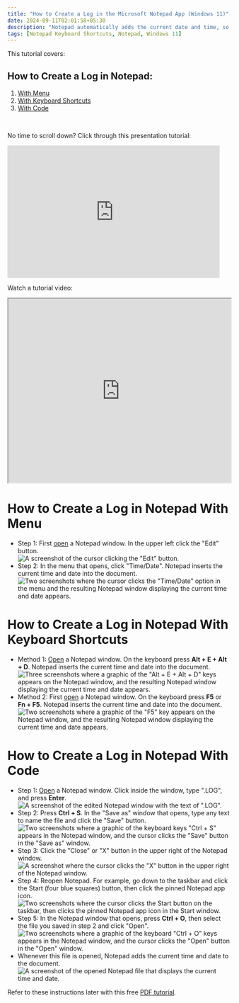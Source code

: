 ```yaml
---
title: "How to Create a Log in the Microsoft Notepad App (Windows 11)"
date: 2024-09-11T02:01:58+05:30
description: "Notepad automatically adds the current date and time, so you can create a journal or log. See how in this post."
tags: [Notepad Keyboard Shortcuts, Notepad, Windows 11]
---
```

This tutorial covers:

## How to Create a Log in Notepad:
1. [With Menu](#1)
2. [With Keyboard Shortcuts](#2)
3. [With Code](#3)

<br />

<p>No time to scroll down? Click through this presentation tutorial:</p>
<iframe src="https://docs.google.com/presentation/d/e/2PACX-1vSqwi1ywxN7TaYWWhjyGr9D5KzgWtJ133vyJ_rOyKjG_IWemOLTyWGNRDkTy5ffBd-VEihRCUmhcuP8/embed?start=false&loop=false&delayms=3000" frameborder="0" width="480" height="299" allowfullscreen="true" mozallowfullscreen="true" webkitallowfullscreen="true"></iframe>

<br />

Watch a tutorial video:
<iframe class="BLOG_video_class" allowfullscreen="" youtube-src-id="8eC8KD8pAEQ" width="100%" height="416" src="https://www.youtube.com/embed/8eC8KD8pAEQ"></iframe>

<h1 id="1">How to Create a Log in Notepad With Menu</h1>

* Step 1: First [open](https://qhtutorials.github.io/posts/how-to-open-notepad/) a Notepad window. In the upper left click the "Edit" button. <div class="stepimage">![A screenshot of the cursor clicking the "Edit" button.](blogclickeditbuttonedit.png "Click 'Edit' ")</div>
* Step 2: In the menu that opens, click "Time/Date". Notepad inserts the current time and date into the document. <div class="stepimage">![Two screenshots where the cursor clicks the "Time/Date" option in the menu and the resulting Notepad window displaying the current time and date appears.](bloigpptclicktimedate.png "Click 'Time/Date' ")</div>

<h1 id="2">How to Create a Log in Notepad With Keyboard Shortcuts</h1>

* Method 1: [Open](https://qhtutorials.github.io/posts/how-to-open-notepad/) a Notepad window. On the keyboard press **Alt + E + Alt + D**. Notepad inserts the current time and date into the document. <div class="stepimage">![Three screenshots where a graphic of the "Alt + E + Alt + D" keys appears on the Notepad window, and the resulting Notepad window displaying the current time and date appears.](blogpptaltealtd.png "Press 'Alt + E + Alt + D' ")</div>
* Method 2: First [open](https://qhtutorials.github.io/posts/how-to-open-notepad/) a Notepad window. On the keyboard press **F5** or **Fn + F5**. Notepad inserts the current time and date into the document. <div class="stepimage">![Two screenshots where a graphic of the "F5" key appears on the Notepad window, and the resulting Notepad window displaying the current time and date appears.](blogpptpressf5.png "Press 'F5' ")</div>

<h1 id="3">How to Create a Log in Notepad With Code</h1>

* Step 1: [Open](https://qhtutorials.github.io/posts/how-to-open-notepad/) a Notepad window. Click inside the window, type ".LOG", and press **Enter**. <div class="stepimage">![A screenshot of the edited Notepad window with the text of ".LOG".](bloglogcode1edit.png "Type '.LOG' ")</div>
* Step 2: Press **Ctrl + S**. In the "Save as" window that opens, type any text to name the file and click the "Save" button. <div class="stepimage">![Two screenshots where a graphic of the keyboard keys "Ctrl + S" appears in the Notepad window, and the cursor clicks the "Save" button in the "Save as" window.](blogpptlogcodectrls.png "Click 'Save' ")</div>
* Step 3: Click the "Close" or "X" button in the upper right of the Notepad window. <div class="stepimage">![A screenshot where the cursor clicks the "X" button in the upper right of the Notepad window.](bloglogcode5clickxedit.png "Click 'Save' ")</div>
* Step 4: Reopen Notepad. For example, go down to the taskbar and click the Start (four blue squares) button, then click the pinned Notepad app icon. <div class="stepimage">![Two screenshots where the cursor clicks the Start button on the taskbar, then clicks the pinned Notepad app icon in the Start window.](blogpptlogcodeclickstart.png "Open Notepad again")</div>
* Step 5: In the Notepad window that opens, press **Ctrl + O**, then select the file you saved in step 2 and click "Open". <div class="stepimage">![Two screenshots where a graphic of the keyboard "Ctrl + O" keys appears in the Notepad window, and the cursor clicks the "Open" button in the "Open" window.](blogpptlogcodereopenfile.png "Open the file you just saved")</div>
* Whenever this file is opened, Notepad adds the current time and date to the document. <div class="stepimage">![A screenshot of the opened Notepad file that displays the current time and date.](bloglogcode9resultedit.png "Notepad displays the current time and date")</div>

Refer to these instructions later with this free [PDF tutorial](https://drive.google.com/file/d/1rcsYsrFcMdNPEfTWYriwTol3XP1Tpsyw/view?usp=sharing).

<br />



